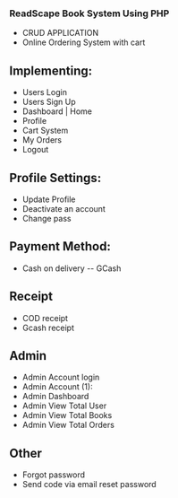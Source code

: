 ### ReadScape Book System Using PHP

- CRUD APPLICATION
- Online Ordering System with cart 

## Implementing:

- Users Login
- Users Sign Up
- Dashboard | Home
- Profile
- Cart System
- My Orders
- Logout

## Profile Settings:
- Update Profile
- Deactivate an account
- Change pass

## Payment Method: 
- Cash on delivery
-- GCash
## Receipt
- COD receipt 
- Gcash receipt

## Admin 

- Admin Account login
- Admin Account (1): 
- Admin Dashboard
- Admin View Total User
- Admin View Total Books
- Admin View Total Orders

## Other
- Forgot password
- Send code via email reset password